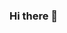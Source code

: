 ### Hi there 👋

<!--
**gokulakrishnanbalaji/gokulakrishnanbalaji** is a ✨ _special_ ✨ repository because its `README.md` (this file) appears on your GitHub profile.

Here are some ideas to get you started:

- 🔭 I’m currently working on Machine learning and deep learning projects
- 🌱 I’m currently learning Web development
- 👯 I’m looking to collaborate on Full stack data science application
- 💬 Ask me about ...
- 📫 How to reach me: gokulbalaji2408@gmail.com
-->
